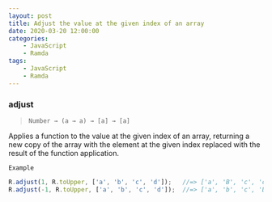 ```yaml
---
layout: post
title: Adjust the value at the given index of an array
date: 2020-03-20 12:00:00
categories:
    - JavaScript
    - Ramda
tags:
    - JavaScript
    - Ramda
---
```


### adjust

> ```Number → (a → a) → [a] → [a]```

Applies a function to the value at the given index of an array, returning a new copy of the array with the element at the given index replaced with the result of the function application.

`Example`

```js
R.adjust(1, R.toUpper, ['a', 'b', 'c', 'd']);   //=> ['a', 'B', 'c', 'd']
R.adjust(-1, R.toUpper, ['a', 'b', 'c', 'd']);  //=> ['a', 'b', 'c', 'D']
```